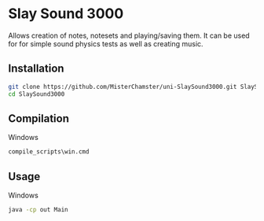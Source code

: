 # Slay Sound 3000
Allows creation of notes, notesets and playing/saving them. It can be used for for simple sound physics tests as well as creating music.

## Installation
```bash
git clone https://github.com/MisterChamster/uni-SlaySound3000.git SlaySound3000
cd SlaySound3000
```

## Compilation
Windows
```bash
compile_scripts\win.cmd
```

## Usage
Windows
```bash
java -cp out Main
```
